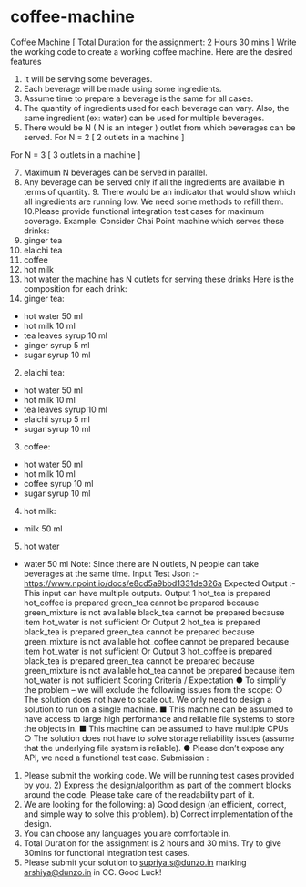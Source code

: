 # coffee-machine
 Coffee Machine 
[ Total Duration for the assignment: 2 Hours 30 mins ] 
Write the working code to create a working coffee machine. Here are the desired features 
1. It will be serving some beverages. 
2. Each beverage will be made using some ingredients. 
3. Assume time to prepare a beverage is the same for all cases. 
4. The quantity of ingredients used for each beverage can vary. Also, the same ingredient (ex: water) can be used for multiple beverages. 
5. There would be N ( N is an integer ) outlet from which beverages can be served. 
For N = 2 [ 2 outlets in a machine ] 

For N = 3 [ 3 outlets in a machine ]

7. Maximum N beverages can be served in parallel. 
8. Any beverage can be served only if all the ingredients are available in terms of quantity. 9. There would be an indicator that would show which all ingredients are running low. We need some methods to refill them. 
10.Please provide functional integration test cases for maximum coverage.
Example: 
Consider Chai Point machine which serves these drinks: 
1. ginger tea 
2. elaichi tea 
3. coffee 
4. hot milk 
5. hot water 
the machine has N outlets for serving these drinks 
Here is the composition for each drink: 
1. ginger tea: 
- hot water 50 ml 
- hot milk 10 ml 
- tea leaves syrup 10 ml 
- ginger syrup 5 ml 
- sugar syrup 10 ml 
2. elaichi tea: 
- hot water 50 ml 
- hot milk 10 ml 
- tea leaves syrup 10 ml 
- elaichi syrup 5 ml 
- sugar syrup 10 ml 
3. coffee: 
- hot water 50 ml 
- hot milk 10 ml 
- coffee syrup 10 ml 
- sugar syrup 10 ml 
4. hot milk: 
- milk 50 ml 
5. hot water 
- water 50 ml 
Note: Since there are N outlets, N people can take beverages at the same time.
Input Test Json :- https://www.npoint.io/docs/e8cd5a9bbd1331de326a 
Expected Output :- This input can have multiple outputs. 
Output 1 
hot_tea is prepared 
hot_coffee is prepared 
green_tea cannot be prepared because green_mixture is not available 
black_tea cannot be prepared because item hot_water is not sufficient 
Or 
Output 2 
hot_tea is prepared 
black_tea is prepared 
green_tea cannot be prepared because green_mixture is not available 
hot_coffee cannot be prepared because item hot_water is not sufficient 
Or 
Output 3 
hot_coffee is prepared 
black_tea is prepared 
green_tea cannot be prepared because green_mixture is not available 
hot_tea cannot be prepared because item hot_water is not sufficient 
Scoring Criteria / Expectation 
● To simplify the problem – we will exclude the following issues from the scope: ○ The solution does not have to scale out. We only need to design a solution to run on a single machine. 
■ This machine can be assumed to have access to large high performance and reliable file systems to store the objects in. 
■ This machine can be assumed to have multiple CPUs 
○ The solution does not have to solve storage reliability issues (assume that the underlying file system is reliable). 
● Please don’t expose any API, we need a functional test case.
Submission : 
1) Please submit the working code. We will be running test cases provided by you. 2) Express the design/algorithm as part of the comment blocks around the code. Please take care of the readability part of it. 
3) We are looking for the following: 
a) Good design (an efficient, correct, and simple way to solve this problem). b) Correct implementation of the design. 
4) You can choose any languages you are comfortable in. 
5) Total Duration for the assignment is 2 hours and 30 mins. Try to give 30mins for functional integration test cases. 
6) Please submit your solution to supriya.s@dunzo.in marking arshiya@dunzo.in in CC. Good Luck!

